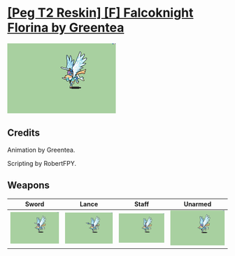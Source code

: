 # [\[Peg T2 Reskin\] \[F\] Falcoknight Florina by Greentea](./)
 

<img src="./1.%20Sword/Sword_000.png" alt="[Peg T2 Reskin] [F] Falcoknight Florina by Greentea standing" />

## Credits

Animation by Greentea.

Scripting by RobertFPY.

## Weapons
 

|Sword |Lance |Staff |Unarmed |
|  :---: | :---: | :---: | :---: |
| <img alt="Sword animation" src="./1.%20Sword/Sword.gif" /> | <img alt="Lance animation" src="./2.%20Lance/Lance.gif" /> | <img alt="Staff animation" src="./7.%20Staff/Staff.gif" /> | <img alt="Unarmed animation" src="./8.%20Unarmed/Unarmed.gif" /> |
